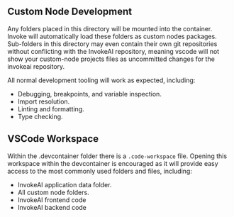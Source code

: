 ## Custom Node Development

Any folders placed in this directory will be mounted into the container.
Invoke will automatically load these folders as custom nodes packages.
Sub-folders in this directory may even contain their own git repositories without conflicting with the InvokeAI repository, meaning vscode will not show your custom-node projects files as uncommitted changes for the invokeai repository.

All normal development tooling will work as expected, including:

- Debugging, breakpoints, and variable inspection.
- Import resolution.
- Linting and formatting.
- Type checking.

## VSCode Workspace

Within the .devcontainer folder there is a `.code-workspace` file.
Opening this workspace within the devcontainer is encouraged as it will provide easy access to the most commonly used folders and files, including:

- InvokeAI application data folder.
- All custom node folders.
- InvokeAI frontend code
- InvokeAI backend code
